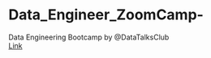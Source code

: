 # Data_Engineer_ZoomCamp-
Data Engineering Bootcamp by @DataTalksClub  
[Link](https://github.com/alexeygrigorev)
